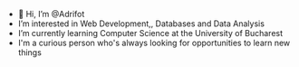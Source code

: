 - 👋 Hi, I’m @Adrifot
- I’m interested in Web Development,, Databases and Data Analysis
- I’m currently learning Computer Science at the University of Bucharest
- I'm a curious person who's always looking for opportunities to learn new things

